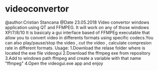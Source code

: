 # videoconvertor
@author:Cristian Stancana
@Date 23.05.2018
Video convertor windows application using QT and FFMPEG. It will work on any of those windows XP/7/8/10
It is basicaly a gui interface based of FFMPEg executable that allow you to convert video in differents formats using specific codecs.You can also play/pause/stop the video , cut the video , calculate compresion rate in different formats.
Usage:
1.Download the relase folder where is located the exe file videogui
2.Download the ffmpeg exe from repository
3.Add to windows path ffmpeg and create a variable with that name "ffmpeg"
4.Open the videogui.exe app and enjoy
